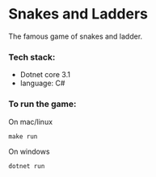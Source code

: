 # Snakes and Ladders

The famous game of snakes and ladder.

### Tech stack:

* Dotnet core 3.1
* language: C#


### To run the game:

On mac/linux

`make run`

On windows

`dotnet run`
